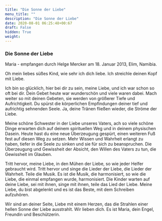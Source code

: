```yaml
---
title: "Die Sonne der Liebe"
menu_title: ""
description: "Die Sonne der Liebe"
date: 2020-08-01 06:25:48+00:67
draft: False
hidden: True
weight:
---
```

### Die Sonne der Liebe

Maria - empfangen durch Helge Mercker am 18. Januar 2013, Elim, Namibia.

Oh mein liebes süßes Kind, wie sehr ich dich liebe. Ich streichle deinen Kopf mit Liebe.

Ich bin so glücklich, hier bei dir zu sein, meine Liebe, und ich war schon so oft bei dir. Dein Gebet heute war wunderschön und viele waren dabei. Mach weiter so mit deinen Gebeten, sie werden von größerer Tiefe und Aufrichtigkeit. Du spürst die körperlichen Empfindungen deiner tief und aufrichtig sehnenden Seele. Ja, deine Tränen fließen wieder, die Ströme der Liebe.   

Meine schöne Schwester in der Liebe unseres Vaters, ach so viele schöne Dinge erwarten dich auf deinem spirituellen Weg und in deinem physischen Dasein. Heute hast du eine neue Überzeugung gespürt, einen weiteren Fuß fest auf diesen Weg zu setzen. Mehr Wissen und Wahrheit erlangt zu haben, tiefer in die Seele zu sinken und sie für sich zu beanspruchen. Die Überzeugung und Gewissheit der Absicht, den Willen des Vaters zu tun, die Gewissheit im Glauben.

Tritt hervor, meine Liebe, in den Mühen der Liebe, so wie jeder Helfer gebraucht wird.  Tritt hervor und singe die Lieder der Liebe, die Lieder der Wahrheit. Teile die Musik. Es ist die Musik, die harmonisiert, so wie die Liebe, die einmal empfangen wurde, harmonisiert. Die Kinder warten auf deine Liebe, sei mit ihnen, singe mit ihnen, teile das Lied der Liebe. Meine Liebe, du bist abgelenkt und es ist das Beste, mit dem Schreiben aufzuhören.

Wir sind an deiner Seite, Liebe mit einem Herzen, das die Strahlen einer hellen Sonne der Liebe ausstrahlt. Wir lieben dich. Es ist Maria, dein Engel, Freundin und Beschützerin.
